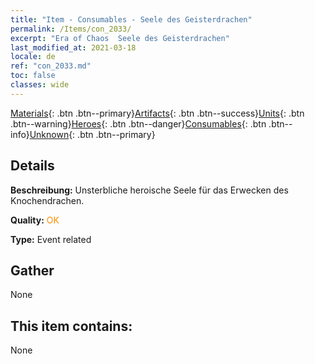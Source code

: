 ```yaml
---
title: "Item - Consumables - Seele des Geisterdrachen"
permalink: /Items/con_2033/
excerpt: "Era of Chaos  Seele des Geisterdrachen"
last_modified_at: 2021-03-18
locale: de
ref: "con_2033.md"
toc: false
classes: wide
---
```

 [Materials](/de/Items/){: .btn .btn--primary}[Artifacts](/de/Items/Artifacts/){: .btn .btn--success}[Units](/de/Items/Units/){: .btn .btn--warning}[Heroes](/de/Items/Heroes/){: .btn .btn--danger}[Consumables](/de/Items/Consumables/){: .btn .btn--info}[Unknown](/de/Items/Unknown/){: .btn .btn--primary}

## Details
 **Beschreibung:** Unsterbliche heroische Seele für das Erwecken des Knochendrachen.

 **Quality:** <span style="color: #FF8C00">OK</span>

 **Type:** Event related

## Gather

  None

## This item contains:

  None

